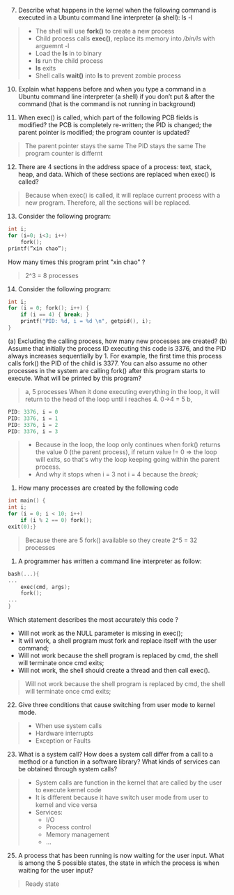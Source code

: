 7. Describe what happens in the kernel when the following command is executed in a Ubuntu command line interpreter (a shell): ls -l

> - The shell will use **fork()** to create a new process
> - Child process calls **exec()**, replace its memory into */bin/ls* with arguemnt -l
> - Load the **ls** in to binary
> - **ls** run the child process
> - **ls** exits
> - Shell calls **wait()** into **ls** to prevent zombie process

10. Explain what happens before and when you type a command in a Ubuntu command
line interpreter (a shell) if you don’t put & after the command (that is the command is not running in background)



11. When exec() is called, which part of the following PCB fields is modified? the PCB is completely re-written; the PID is changed; the parent pointer is modified; the program counter is updated?


> The parent pointer stays the same
> The PID stays the same
> The program counter is differnt

12. There are 4 sections in the address space of a process: text, stack, heap, and data.
Which of these sections are replaced when exec() is called?

> Because when exec() is called, it will replace current process with a new program. Therefore, all the sections will be replaced.

13.  Consider the following program:
~~~C
int i;
for (i=0; i<3; i++)
    fork();
printf(”xin chao”);
~~~ 
How many times this program print "xin chao" ?

> 2^3 = 8 processes

14. Consider the following program:

```C
int i;
for (i = 0; fork(); i++) {
    if (i == 4) { break; }
    printf("PID: %d, i = %d \n", getpid(), i);
}
```
(a) Excluding the calling process, how many new processes are created?
(b) Assume that initially the process ID executing this code is 3376, and the PID
always increases sequentially by 1. For example, the first time this process calls
fork() the PID of the child is 3377. You can also assume no other processes in the system are calling fork() after this program starts to execute. What will be printed by this program?

> a, 5 processes
> When it done executing everything in the loop, it will return to the head of the loop until i reaches 4. 0->4 = 5
> b, 
```C
PID: 3376, i = 0
PID: 3376, i = 1
PID: 3376, i = 2
PID: 3376, i = 3
```
> - Because in the loop, the loop only continues when fork() returns the value 0 (the parent process), if return value != 0 => the loop will exits, so that's why the loop keeping going within the parent process.
> - And why it stops when i = 3 not i = 4 because the *break;*


1.  How many processes are created by the following code
```C
int main() {
int i;
for (i = 0; i < 10; i++)
    if (i % 2 == 0) fork();
exit(0);}
```
> Because there are 5 fork() available so they create 2^5 = 32 processes

1.  A programmer has written a command line interpreter as follow:
```C
bash(...){
...
    exec(cmd, args);
    fork();
...
}
```
Which statement describes the most accurately this code ?
-  Will not work as the NULL parameter is missing in exec();
- It will work, a shell program must fork and replace itself with the user command;
- Will not work because the shell program is replaced by cmd, the shell will terminate once cmd exits;
- Will not work, the shell should create a thread and then call exec().

> Will not work because the shell program is replaced by cmd, the shell will terminate once cmd exits;


22. Give three conditions that cause switching from user mode to kernel mode.
> - When use system calls
> - Hardware interrupts
> - Exception or Faults

23. What is a system call? How does a system call differ from a call to a method or a function in a software library? What kinds of services can be obtained through system calls?

> - System calls are function in the kernel that are called by the user to execute kernel code
> - It is different because it have switch user mode from user to kernel and vice versa
> - Services:
>   - I/O
>   - Process control
>   - Memory management
>   - ...


25. A process that has been running is now waiting for the user input. What is among the 5 possible states, the state in which the process is when waiting for the user input?
> Ready state
